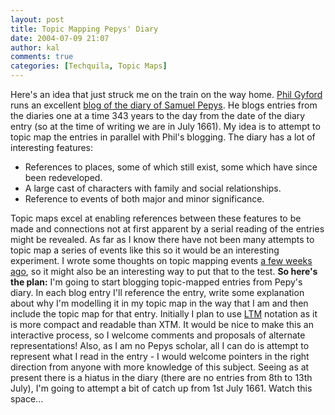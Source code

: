 ```yaml
---
layout: post
title: Topic Mapping Pepys' Diary
date: 2004-07-09 21:07
author: kal
comments: true
categories: [Techquila, Topic Maps]
---
```

Here's an idea that just struck me on the train on the way home.
<a href="http://www.gyford.com/">Phil Gyford</a> runs an excellent <a href="http://www.pepysdiary.com/">blog of the diary of Samuel Pepys</a>. He blogs entries from the diaries one at a time 343 years to the day from the date of the diary entry (so at the time of writing we are in July 1661).
My idea is to attempt to topic map the entries in parallel with Phil's blogging.
The diary has a lot of interesting features:
<ul>
<li>References to places, some of which still exist, some which have since been redeveloped.</li>
<li>A large cast of characters with family and social relationships.</li>
<li>Reference to events of both major and minor significance.</li>
</ul>
Topic maps excel at enabling references between these features to be made and connections not at first apparent by a serial reading of the entries might be revealed. As far as I know there have not been many attempts to topic map a series of events like this so it would be an interesting experiment. I wrote some thoughts on topic mapping events <a href="http://www.techquila.com/blog/archives/000037.html">a few weeks ago</a>, so it might also be an interesting way to put that to the test.
<b>So here's the plan:</b>
I'm going to start blogging topic-mapped entries from Pepy's diary. In each blog entry I'll reference the entry, write some explanation about why I'm modelling it in my topic map in the way that I am and then include the topic map for that entry. Initially I plan to use <a href="http://www.ontopia.net/topicmaps/ltm.html">LTM</a> notation as it is more compact and readable than XTM.
It would be nice to make this an interactive process, so I welcome comments and proposals of alternate representations! Also, as I am no Pepys scholar, all I can do is attempt to represent what I read in the entry - I would welcome pointers in the right direction from anyone with more knowledge of this subject.
Seeing as at present there is a hiatus in the diary (there are no entries from 8th to 13th July), I'm going to attempt a bit of catch up from 1st July 1661. Watch this space...

